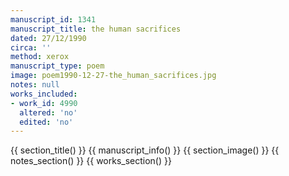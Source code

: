 ```yaml
---
manuscript_id: 1341
manuscript_title: the human sacrifices
dated: 27/12/1990
circa: ''
method: xerox
manuscript_type: poem
image: poem1990-12-27-the_human_sacrifices.jpg
notes: null
works_included:
- work_id: 4990
  altered: 'no'
  edited: 'no'
---
```


{{ section_title() }}
{{ manuscript_info() }}
{{ section_image() }}
{{ notes_section() }}
{{ works_section() }}
